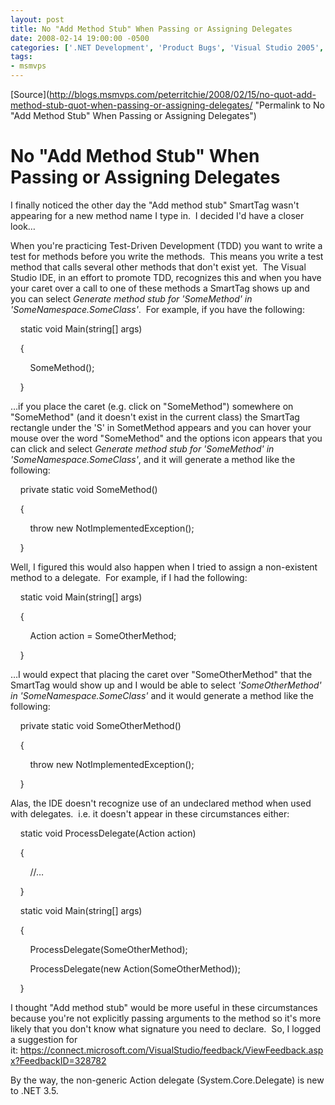 ```yaml
---
layout: post
title: No "Add Method Stub" When Passing or Assigning Delegates
date: 2008-02-14 19:00:00 -0500
categories: ['.NET Development', 'Product Bugs', 'Visual Studio 2005', 'Visual Studio 2008']
tags:
- msmvps
---
```

[Source](http://blogs.msmvps.com/peterritchie/2008/02/15/no-quot-add-method-stub-quot-when-passing-or-assigning-delegates/ "Permalink to No "Add Method Stub" When Passing or Assigning Delegates")

# No "Add Method Stub" When Passing or Assigning Delegates

I finally noticed the other day the "Add method stub" SmartTag wasn't appearing for a new method name I type in.  I decided I'd have a closer look…

When you're practicing Test-Driven Development (TDD) you want to write a test for methods before you write the methods.  This means you write a test method that calls several other methods that don't exist yet.  The Visual Studio IDE, in an effort to promote TDD, recognizes this and when you have your caret over a call to one of these methods a SmartTag shows up and you can select _Generate method stub for 'SomeMethod' in 'SomeNamespace.SomeClass'_.  For example, if you have the following:

  

    static void Main(string[] args)

    {

        SomeMethod();

    }

…if you place the caret (e.g. click on "SomeMethod") somewhere on "SomeMethod" (and it doesn't exist in the current class) the SmartTag rectangle under the 'S' in SometMethod appears and you can hover your mouse over the word "SomeMethod" and the options icon appears that you can click and select _Generate method stub for 'SomeMethod' in 'SomeNamespace.SomeClass'_, and it will generate a method like the following:

  

    private static void SomeMethod()

    {

        throw new NotImplementedException();

    }

Well, I figured this would also happen when I tried to assign a non-existent method to a delegate.  For example, if I had the following:

  

    static void Main(string[] args)

    {

        Action action = SomeOtherMethod;

    }

…I would expect that placing the caret over "SomeOtherMethod" that the SmartTag would show up and I would be able to select _'SomeOtherMethod' in 'SomeNamespace.SomeClass'_ and it would generate a method like the following:

  

    private static void SomeOtherMethod()

    {

        throw new NotImplementedException();

    }

Alas, the IDE doesn't recognize use of an undeclared method when used with delegates.  i.e. it doesn't appear in these circumstances either:

  

    static void ProcessDelegate(Action action)

    {

        //…

    }

    static void Main(string[] args)

    {

        ProcessDelegate(SomeOtherMethod);

        ProcessDelegate(new Action(SomeOtherMethod));

    }

I thought "Add method stub" would be more useful in these circumstances because you're not explicitly passing arguments to the method so it's more likely that you don't know what signature you need to declare.  So, I logged a suggestion for it: <https://connect.microsoft.com/VisualStudio/feedback/ViewFeedback.aspx?FeedbackID=328782>

By the way, the non-generic Action delegate (System.Core.Delegate) is new to .NET 3.5.

